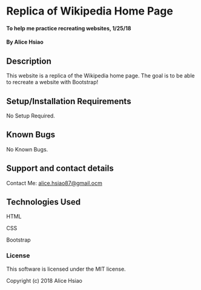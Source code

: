 # Replica of Wikipedia Home Page

#### To help me practice recreating websites, 1/25/18

#### By Alice Hsiao

## Description

This website is a replica of the Wikipedia home page. The goal is to be able to recreate a website with Bootstrap!

## Setup/Installation Requirements

No Setup Required.

## Known Bugs

No Known Bugs.

## Support and contact details

Contact Me: alice.hsiao87@gmail.ocm

## Technologies Used

HTML

CSS

Bootstrap

### License

This software is licensed under the MIT license.

Copyright (c) 2018 Alice Hsiao
